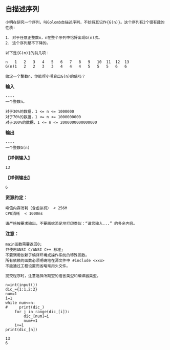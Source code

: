 ## 自描述序列
```
小明在研究一个序列，叫Golomb自描述序列，不妨将其记作{G(n)}。这个序列有2个很有趣的性质:

1. 对于任意正整数n，n在整个序列中恰好出现G(n)次。
2. 这个序列是不下降的。

以下是{G(n)}的前几项：

n	1	2	3	4	5	6	7	8	9	10	11	12	13
G(n)1	2	2	3	3	4	4	4	5	5	5	6	6

给定一个整数n，你能帮小明算出G(n)的值吗？
```
**输入**
```
----
一个整数n。  

对于30%的数据，1 <= n <= 1000000  
对于70%的数据，1 <= n <= 1000000000  
对于100%的数据，1 <= n <= 2000000000000000  
```
**输出**
```
----
一个整数G(n)

```
**【样例输入】**
```
13
```
**【样例输出】**
```
6
```

**资源约定：**
```
峰值内存消耗（含虚拟机） < 256M
CPU消耗  < 1000ms

请严格按要求输出，不要画蛇添足地打印类似：“请您输入...” 的多余内容。
```
**注意：**
```
main函数需要返回0;
只使用ANSI C/ANSI C++ 标准;
不要调用依赖于编译环境或操作系统的特殊函数。
所有依赖的函数必须明确地在源文件中 #include <xxx>
不能通过工程设置而省略常用头文件。

提交程序时，注意选择所期望的语言类型和编译器类型。
```



```
n=int(input())
dic_={1:1,2:2}
num=1
i=1
while num<=n:
#     print(dic_)
    for j in range(dic_[i]):
        dic_[num]=i
        num+=1
    i+=1
print(dic_[n])

```

    13
    6

